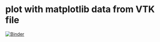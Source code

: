 # plot with matplotlib data from VTK file

[![Binder](https://mybinder.org/badge.svg)](https://mybinder.org/v2/gh/pnavaro/plot_vtk_with_matplotlib/master)
